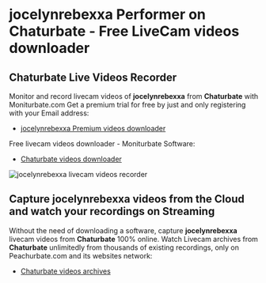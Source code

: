 # jocelynrebexxa Performer on Chaturbate - Free LiveCam videos downloader

## Chaturbate Live Videos Recorder

Monitor and record livecam videos of **jocelynrebexxa** from **Chaturbate** with Moniturbate.com
Get a premium trial for free by just and only registering with your Email address:
* [jocelynrebexxa Premium videos downloader](https://moniturbate.com/request-demo-licence-key.html)

Free livecam videos downloader - Moniturbate Software:
* [Chaturbate videos downloader](https://moniturbate.com/moniturbate-download-software.html)

![jocelynrebexxa livecam videos recorder](https://peachurnet.com/templates/moniturbate-software.png)


## Capture jocelynrebexxa videos from the Cloud and watch your recordings on Streaming

Without the need of downloading a software, capture **jocelynrebexxa** livecam videos from **Chaturbate** 100% online.
Watch Livecam archives from **Chaturbate** unlimitedly from thousands of existing recordings, only on Peachurbate.com and its websites network:
* [Chaturbate videos archives](https://peachurnet.com/)